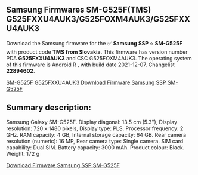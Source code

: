 <h2>Samsung Firmwares SM-G525F(TMS) G525FXXU4AUK3/G525FOXM4AUK3/G525FXXU4AUK3</h2>
Download the Samsung firmware for the ✅ <strong>Samsung SSP </strong> ⭐ <strong>SM-G525F</strong> with product code <strong>TMS</strong> <strong> from Slovakia</strong>. This firmware has version number PDA <strong>G525FXXU4AUK3</strong> and CSC G525FOXM4AUK3. The operating system of this firmware is Android R , with build date 2021-12-07. Changelist <strong>22894602</strong>.


[SM-G525F](https://samfirm.shop/samsung/model/SM-G525F)
[G525FXXU4AUK3](https://samfirm.shop/samsung/pda/G525FXXU4AUK3)
[Download Firmware Samsung SSP SM-G525F](https://samfirm.shop/samsung/firmware/480813)
<h2>Summary description:</h2>
<p>Samsung Galaxy SM-G525F. Display diagonal: 13.5 cm (5.3"), Display resolution: 720 x 1480 pixels, Display type: PLS. Processor frequency: 2 GHz. RAM capacity: 4 GB, Internal storage capacity: 64 GB. Rear camera resolution (numeric): 16 MP, Rear camera type: Single camera. SIM card capability: Dual SIM. Battery capacity: 3000 mAh. Product colour: Black. Weight: 172 g</p>


[Download Firmware Samsung SSP SM-G525F](https://samfirm.shop/samsung/firmware/480813)
